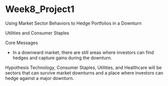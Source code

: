 # Week8_Project1

Using Market Sector Behaviors to Hedge Portfolios in a Downturn

Utilities and Consumer Staples

Core Messages
- In a downward market, there are still areas where investors can find hedges and capture gains during the downturn. 

Hypothesis
Technology, Consumer Staples, Utilities, and Healthcare will be sectors that can survive market downturns and a place where investors can hedge against a major downturn. 
